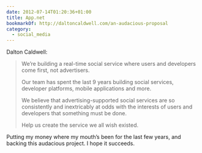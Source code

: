 ```yaml
---
date: 2012-07-14T01:20:36+01:00
title: App.net
bookmarkOf: http://daltoncaldwell.com/an-audacious-proposal
category:
  - social_media
---
```


Dalton Caldwell:

> We’re building a real-time social service where users and developers come first, not advertisers.
>
> Our team has spent the last 9 years building social services, developer platforms, mobile applications and more.
>
> We believe that advertising-supported social services are so consistently and inextricably at odds with the interests of users and developers that something must be done.
>
> Help us create the service we all wish existed.

Putting my money where my mouth’s been for the last few years, and backing this audacious project. I hope it succeeds.
